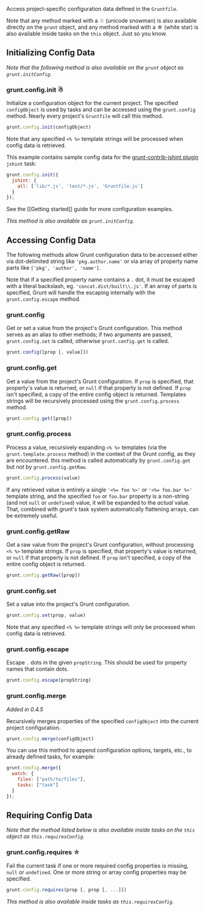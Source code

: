 Access project-specific configuration data defined in the `Gruntfile`.

Note that any method marked with a ☃ (unicode snowman) is also available directly on the `grunt` object, and any method marked with a ☆ (white star) is also available inside tasks on the `this` object. Just so you know.

## Initializing Config Data
_Note that the following method is also available on the `grunt` object as `grunt.initConfig`._

### grunt.config.init ☃
Initialize a configuration object for the current project. The specified `configObject` is used by tasks and can be accessed using the `grunt.config` method. Nearly every project's `Gruntfile` will call this method.

```js
grunt.config.init(configObject)
```

Note that any specified `<% %>` template strings will be processed when config data is retrieved.

This example contains sample config data for the [grunt-contrib-jshint plugin](https://github.com/gruntjs/grunt-contrib-jshint) `jshint` task:

```js
grunt.config.init({
  jshint: {
    all: ['lib/*.js', 'test/*.js', 'Gruntfile.js']
  }
});
```

See the [[Getting started]] guide for more configuration examples.

_This method is also available as `grunt.initConfig`._


## Accessing Config Data
The following methods allow Grunt configuration data to be accessed either via dot-delimited string like `'pkg.author.name'` or via array of property name parts like `['pkg', 'author', 'name']`.

Note that if a specified property name contains a `.` dot, it must be escaped with a literal backslash, eg. `'concat.dist/built\\.js'`. If an array of parts is specified, Grunt will handle the escaping internally with the `grunt.config.escape` method.

### grunt.config
Get or set a value from the project's Grunt configuration. This method serves as an alias to other methods; if two arguments are passed, `grunt.config.set` is called, otherwise `grunt.config.get` is called.

```js
grunt.config([prop [, value]])
```

### grunt.config.get
Get a value from the project's Grunt configuration. If `prop` is specified, that property's value is returned, or `null` if that property is not defined. If `prop` isn't specified, a copy of the entire config object is returned. Templates strings will be recursively processed using the `grunt.config.process` method.

```js
grunt.config.get([prop])
```

### grunt.config.process
Process a value, recursively expanding `<% %>` templates (via the `grunt.template.process` method) in the context of the Grunt config, as they are encountered. this method is called automatically by `grunt.config.get` but _not_ by `grunt.config.getRaw`.

```js
grunt.config.process(value)
```

If any retrieved value is entirely a single `'<%= foo %>'` or `'<%= foo.bar %>'` template string, and the specified `foo` or `foo.bar` property is a non-string (and not `null` or `undefined`) value, it will be expanded to the _actual_ value. That, combined with grunt's task system automatically flattening arrays, can be extremely useful.

### grunt.config.getRaw
Get a raw value from the project's Grunt configuration, without processing `<% %>` template strings. If `prop` is specified, that property's value is returned, or `null` if that property is not defined. If `prop` isn't specified, a copy of the entire config object is returned.

```js
grunt.config.getRaw([prop])
```

### grunt.config.set
Set a value into the project's Grunt configuration.

```js
grunt.config.set(prop, value)
```

Note that any specified `<% %>` template strings will only be processed when config data is retrieved.

### grunt.config.escape
Escape `.` dots in the given `propString`. This should be used for property names that contain dots.

```js
grunt.config.escape(propString)
```

### grunt.config.merge
*Added in 0.4.5*

Recursively merges properties of the specified `configObject` into the current project configuration.

```js
grunt.config.merge(configObject)
```
You can use this method to append configuration options, targets, etc., to already defined tasks, for example:
```js
grunt.config.merge({
  watch: {
    files: ["path/to/files"],
    tasks: ["task"]
  }
});
```

## Requiring Config Data
_Note that the method listed below is also available inside tasks on the `this` object as `this.requiresConfig`._

### grunt.config.requires ☆
Fail the current task if one or more required config properties is missing, `null` or `undefined`. One or more string or array config properties may be specified.

```js
grunt.config.requires(prop [, prop [, ...]])
```

_This method is also available inside tasks as `this.requiresConfig`._
